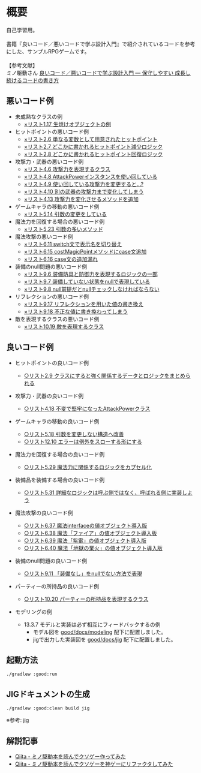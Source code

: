 # 概要
自己学習用。
<br><br>
書籍『良いコード／悪いコードで学ぶ設計入門』で紹介されているコードを参考にした、サンプルRPGゲームです。
<br><br>
【参考文献】
<br>
ミノ駆動さん [良いコード／悪いコードで学ぶ設計入門 ― 保守しやすい 成長し続けるコードの書き方](https://www.amazon.co.jp/dp/B09Y1MWK9N/ref=dp-kindle-redirect?_encoding=UTF8&btkr=1)

## 悪いコード例
- 未成熟なクラスの例
  - [×リスト1.17 生焼けオブジェクトの例](https://github.com/kdr250/good-code-bad-code-sample/blob/eba99e8c93f5fb8206f7a214ee7a6600ea4e1db5/bad/src/main/java/com/example/sample/objects/AssetManager.java#L33)
- ヒットポイントの悪いコード例
  - [×リスト2.6 単なる変数として用意されたヒットポイント](https://github.com/kdr250/good-code-bad-code-sample/blob/eba99e8c93f5fb8206f7a214ee7a6600ea4e1db5/bad/src/main/java/com/example/sample/entity/Entity.java#L41)
  - [×リスト2.7 どこかに書かれるヒットポイント減少ロジック](https://github.com/kdr250/good-code-bad-code-sample/blob/eba99e8c93f5fb8206f7a214ee7a6600ea4e1db5/bad/src/main/java/com/example/sample/UI.java#L230)
  - [×リスト2.8 どこかに書かれるヒットポイント回復ロジック](https://github.com/kdr250/good-code-bad-code-sample/blob/eba99e8c93f5fb8206f7a214ee7a6600ea4e1db5/bad/src/main/java/com/example/sample/objects/ItemPotionRed.java#L22)
- 攻撃力・武器の悪いコード例
  - [×リスト4.6 攻撃力を表現するクラス](https://github.com/kdr250/good-code-bad-code-sample/blob/eba99e8c93f5fb8206f7a214ee7a6600ea4e1db5/bad/src/main/java/com/example/sample/objects/AttackPower.java#L4)
  - [×リスト4.8 AttackPowerインスタンスを使い回している](https://github.com/kdr250/good-code-bad-code-sample/blob/eba99e8c93f5fb8206f7a214ee7a6600ea4e1db5/bad/src/main/java/com/example/sample/objects/AssetManager.java#L18)
  - [×リスト4.9 使い回している攻撃力を変更すると...?](https://github.com/kdr250/good-code-bad-code-sample/blob/eba99e8c93f5fb8206f7a214ee7a6600ea4e1db5/bad/src/main/java/com/example/sample/objects/AssetManager.java#L19)
  - [×リスト4.10 別の武器の攻撃力まで変化してしまう](https://github.com/kdr250/good-code-bad-code-sample/blob/eba99e8c93f5fb8206f7a214ee7a6600ea4e1db5/bad/src/main/java/com/example/sample/objects/AssetManager.java#L20)
  - [×リスト4.13 攻撃力を変化させるメソッドを追加](https://github.com/kdr250/good-code-bad-code-sample/blob/eba99e8c93f5fb8206f7a214ee7a6600ea4e1db5/bad/src/main/java/com/example/sample/objects/AttackPower.java#L19)
- ゲームキャラの移動の悪いコード例
  - [×リスト5.14 引数の変更をしている](https://github.com/kdr250/good-code-bad-code-sample/blob/eba99e8c93f5fb8206f7a214ee7a6600ea4e1db5/bad/src/main/java/com/example/sample/ActorManager.java#L6)
- 魔法力を回復する場合の悪いコード例
  - [×リスト5.23 引数の多いメソッド](https://github.com/kdr250/good-code-bad-code-sample/blob/eba99e8c93f5fb8206f7a214ee7a6600ea4e1db5/bad/src/main/java/com/example/sample/objects/ItemPotionBlue.java#L30)
- 魔法攻撃の悪いコード例
  - [×リスト6.11 switch文で表示名を切り替え](https://github.com/kdr250/good-code-bad-code-sample/blob/eba99e8c93f5fb8206f7a214ee7a6600ea4e1db5/bad/src/main/java/com/example/sample/MagicManager.java#L8)
  - [×リスト6.15 costMagicPointメソッドにcase文追加](https://github.com/kdr250/good-code-bad-code-sample/blob/eba99e8c93f5fb8206f7a214ee7a6600ea4e1db5/bad/src/main/java/com/example/sample/MagicManager.java#L29)
  - [×リスト6.16 case文の追加漏れ](https://github.com/kdr250/good-code-bad-code-sample/blob/eba99e8c93f5fb8206f7a214ee7a6600ea4e1db5/bad/src/main/java/com/example/sample/UI.java#L723)
- 装備のnull問題の悪いコード例
  - [×リスト9.6 装備防具と防御力を表現するロジックの一部](https://github.com/kdr250/good-code-bad-code-sample/blob/eba99e8c93f5fb8206f7a214ee7a6600ea4e1db5/bad/src/main/java/com/example/sample/entity/Player.java#L30)
  - [×リスト9.7 装備していない状態をnullで表現している](https://github.com/kdr250/good-code-bad-code-sample/blob/eba99e8c93f5fb8206f7a214ee7a6600ea4e1db5/bad/src/main/java/com/example/sample/entity/Player.java#L105)
  - [×リスト9.8 null前提だとnullチェックしなければならない](https://github.com/kdr250/good-code-bad-code-sample/blob/eba99e8c93f5fb8206f7a214ee7a6600ea4e1db5/bad/src/main/java/com/example/sample/entity/Player.java#L114)
- リフレクションの悪いコード例
  - [×リスト9.17 リフレクションを用いた値の書き換え](https://github.com/kdr250/good-code-bad-code-sample/blob/eba99e8c93f5fb8206f7a214ee7a6600ea4e1db5/bad/src/main/java/com/example/sample/UI.java#L757)
  - [×リスト9.18 不正な値に書き換わってしまう](https://github.com/kdr250/good-code-bad-code-sample/blob/eba99e8c93f5fb8206f7a214ee7a6600ea4e1db5/bad/src/main/java/com/example/sample/UI.java#L758)
- 敵を表現するクラスの悪いコード例
  - [×リスト10.19 敵を表現するクラス](https://github.com/kdr250/good-code-bad-code-sample/blob/eba99e8c93f5fb8206f7a214ee7a6600ea4e1db5/bad/src/main/java/com/example/sample/monsters/Enemy.java#L17)

## 良いコード例
- ヒットポイントの良いコード例
  - [○リスト2.9 クラスにすると強く関係するデータとロジックをまとめられる](https://github.com/kdr250/good-code-bad-code-sample/blob/eba99e8c93f5fb8206f7a214ee7a6600ea4e1db5/good/src/main/java/com/example/sample/domain/model/battle/HitPoint.java#L3)
- 攻撃力・武器の良いコード例
  - [○リスト4.18 不変で堅牢になったAttackPowerクラス](https://github.com/kdr250/good-code-bad-code-sample/blob/eba99e8c93f5fb8206f7a214ee7a6600ea4e1db5/good/src/main/java/com/example/sample/domain/model/battle/AttackPower.java#L2)
- ゲームキャラの移動の良いコード例
  - [○リスト5.18 引数を変更しない構造へ改善](https://github.com/kdr250/good-code-bad-code-sample/blob/eba99e8c93f5fb8206f7a214ee7a6600ea4e1db5/good/src/main/java/com/example/sample/domain/model/worldmap/Location.java#L3)
  - [○リスト12.10 エラーは例外をスローする形にする](https://github.com/kdr250/good-code-bad-code-sample/blob/eba99e8c93f5fb8206f7a214ee7a6600ea4e1db5/good/src/main/java/com/example/sample/domain/model/worldmap/Location.java#L4)
- 魔法力を回復する場合の良いコード例
  - [○リスト5.29 魔法力に関係するロジックをカプセル化](https://github.com/kdr250/good-code-bad-code-sample/blob/eba99e8c93f5fb8206f7a214ee7a6600ea4e1db5/good/src/main/java/com/example/sample/domain/model/battle/MagicPoint.java#L2)
- 装備品を装備する場合の良いコード例
  - [○リスト5.31 詳細なロジックは呼ぶ側ではなく、呼ばれる側に実装しよう](https://github.com/kdr250/good-code-bad-code-sample/blob/eba99e8c93f5fb8206f7a214ee7a6600ea4e1db5/good/src/main/java/com/example/sample/domain/model/battle/Equipments.java#L3)
- 魔法攻撃の良いコード例
  - [○リスト6.37 魔法interfaceの値オブジェクト導入版](https://github.com/kdr250/good-code-bad-code-sample/blob/eba99e8c93f5fb8206f7a214ee7a6600ea4e1db5/good/src/main/java/com/example/sample/domain/model/battle/technique/magic/Magic.java#L2)
  - [○リスト6.38 魔法「ファイア」の値オブジェクト導入版](https://github.com/kdr250/good-code-bad-code-sample/blob/eba99e8c93f5fb8206f7a214ee7a6600ea4e1db5/good/src/main/java/com/example/sample/domain/model/battle/technique/magic/Fire.java#L2)
  - [○リスト6.39 魔法「紫電」の値オブジェクト導入版](https://github.com/kdr250/good-code-bad-code-sample/blob/eba99e8c93f5fb8206f7a214ee7a6600ea4e1db5/good/src/main/java/com/example/sample/domain/model/battle/technique/magic/Shiden.java#L2)
  - [○リスト6.40 魔法「地獄の業火」の値オブジェクト導入版](https://github.com/kdr250/good-code-bad-code-sample/blob/eba99e8c93f5fb8206f7a214ee7a6600ea4e1db5/good/src/main/java/com/example/sample/domain/model/battle/technique/magic/HellFire.java#L2)
- 装備のnull問題の良いコード例
  - [○リスト9.11 「装備なし」をnullでない方法で表現](https://github.com/kdr250/good-code-bad-code-sample/blob/eba99e8c93f5fb8206f7a214ee7a6600ea4e1db5/good/src/main/java/com/example/sample/domain/model/battle/Equipments.java#L4)
- パーティーの所持品の良いコード例
  - [○リスト10.20 パーティーの所持品を表現するクラス](https://github.com/kdr250/good-code-bad-code-sample/blob/eba99e8c93f5fb8206f7a214ee7a6600ea4e1db5/good/src/main/java/com/example/sample/domain/model/item/PlayerItems.java#L2)

- モデリングの例
  - 13.3.7 モデルと実装は必ず相互にフィードバックするの例
    - モデル図を [good/docs/modeling](https://github.com/kdr250/good-code-bad-code-sample/tree/main/good/docs/modeling) 配下に配置しました。
    - jigで出力した実装図を [good/docs/jig](https://github.com/kdr250/good-code-bad-code-sample/tree/main/good/docs/jig) 配下に配置しました。

## 起動方法
```
./gradlew :good:run
```

## JIGドキュメントの生成
```
./gradlew :good:clean build jig
```
※参考: [jig](https://github.com/dddjava/jig) 

## 解説記事
- [Qiita - ミノ駆動本を読んでクソゲー作ってみた](https://qiita.com/KeiFunahashi/items/eb42d9de6290a01722df)
- [Qiita - ミノ駆動本を読んでクソゲーを神ゲーにリファクタしてみた](https://qiita.com/KeiFunahashi/items/fdfedf140c69c1d9a77f)
